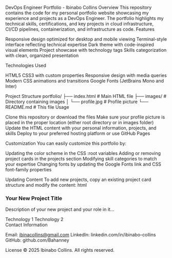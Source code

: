 DevOps Engineer Portfolio - Ibinabo Collins
Overview
This repository contains the code for my personal portfolio website showcasing my experience and projects as a DevOps Engineer. The portfolio highlights my technical skills, certifications, and key projects in cloud infrastructure, CI/CD pipelines, containerization, and infrastructure as code.
Features

Responsive design optimized for desktop and mobile viewing
Terminal-style interface reflecting technical expertise
Dark theme with code-inspired visual elements
Project showcase with technology tags
Skills categorization with clean, organized presentation

Technologies Used

HTML5
CSS3 with custom properties
Responsive design with media queries
Modern CSS animations and transitions
Google Fonts (JetBrains Mono and Inter)

Project Structure
portfolio/
├── index.html         # Main HTML file
├── images/            # Directory containing images
│   └── profile.jpg    # Profile picture
└── README.md          # This file
Usage

Clone this repository or download the files
Make sure your profile picture is placed in the proper location (either root directory or in images folder)
Update the HTML content with your personal information, projects, and skills
Deploy to your preferred hosting platform or use GitHub Pages

Customization
You can easily customize this portfolio by:

Updating the color scheme in the CSS :root variables
Adding or removing project cards in the projects section
Modifying skill categories to match your expertise
Changing fonts by updating the Google Fonts link and CSS font-family properties

Updating Content
To add new projects, copy an existing project card structure and modify the content:
html<div class="project-card">
  <h3 class="project-title">Your New Project Title</h3>
  <p class="project-description">
    Description of your new project and your role in it...
  </p>
  <div class="tech-tags">
    <span class="tech-tag">Technology 1</span>
    <span class="tech-tag">Technology 2</span>
    <!-- Add more tech tags as needed -->
  </div>
</div>
Contact Information

Email: ibinacollins@gmail.com
LinkedIn: linkedin.com/in/ibinabo-collins
GitHub: github.com/Bahanney

License
© 2025 Ibinabo Collins. All rights reserved.